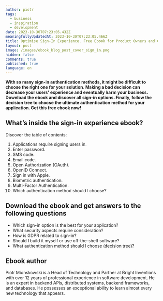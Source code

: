 ```yaml
---
author: piotr
tags:
  - business
  - inspiration
  - development
date: 2023-10-30T07:23:05.432Z
meaningfullyUpdatedAt: 2023-10-30T07:23:05.466Z
title: Optimise Sign-In Experience. Free Ebook for Product Owners and CTOs [Get PDF]
layout: post
image: /images/ebook_blog_post_cover_sign_in.png
hidden: false
comments: true
published: true
language: en
---
```

**With so many sign-in authentication methods, it might be difficult to choose the right one for your solution. Making a bad decision can decrease your users' experience and eventually harm your business. Download the ebook and discover all sign-in options. Finally, follow the decision tree to choose the ultimate authentication method for your application. Get this free ebook now!**

<EbookDynamic sectionTitle='Download the free ebook now' ebookName='Optimise-Sign-In-Experience.pdf' ebookDescription='If you are a product owner, head of product or CTOs this might be a must-have read for you. Explore top authentication methods and choose the best ones for your solution with this ebook.' ebookImage='/images/cover-sign-in-ebook.png' ebookAlt='ebook sign-in cover' />

## What’s inside the sign-in experience ebook?

Discover the table of contents:

1. Applications require signing users in.
2. Enter password.
3. SMS code.
4. Email code.
5. Open Authorization (OAuth).
6. OpenID Connect.
7. Sign in with Apple.
8. Biometric authentication.
9. Multi-Factor Authentication.
10. Which authentication method should I choose?

## Download the ebook and get answers to the following questions

* Which sign-in option is the best for your application?
* What security aspects require consideration?
* How is GDPR related to sign-in?
* Should I build it myself or use off-the-shelf software?
* What authentication method should I choose (decision tree)?

## Ebook author

Piotr Mionskowski is a Head of Technology and Partner at Bright Inventions with over 12 years of professional experience in software development. He is an expert in backend APIs, distributed systems, backend frameworks, and databases. He possesses an exceptional ability to learn almost every new technology that appears.